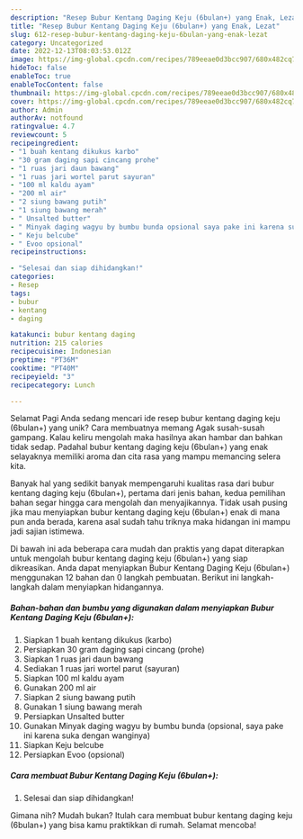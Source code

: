 ```yaml
---
description: "Resep Bubur Kentang Daging Keju (6bulan+) yang Enak, Lezat"
title: "Resep Bubur Kentang Daging Keju (6bulan+) yang Enak, Lezat"
slug: 612-resep-bubur-kentang-daging-keju-6bulan-yang-enak-lezat
category: Uncategorized
date: 2022-12-13T08:03:53.012Z
image: https://img-global.cpcdn.com/recipes/789eeae0d3bcc907/680x482cq70/bubur-kentang-daging-keju-6bulan-foto-resep-utama.jpg
hideToc: false
enableToc: true
enableTocContent: false
thumbnail: https://img-global.cpcdn.com/recipes/789eeae0d3bcc907/680x482cq70/bubur-kentang-daging-keju-6bulan-foto-resep-utama.jpg
cover: https://img-global.cpcdn.com/recipes/789eeae0d3bcc907/680x482cq70/bubur-kentang-daging-keju-6bulan-foto-resep-utama.jpg
author: Admin
authorAv: notfound
ratingvalue: 4.7
reviewcount: 5
recipeingredient:
- "1 buah kentang dikukus karbo"
- "30 gram daging sapi cincang prohe"
- "1 ruas jari daun bawang"
- "1 ruas jari wortel parut sayuran"
- "100 ml kaldu ayam"
- "200 ml air"
- "2 siung bawang putih"
- "1 siung bawang merah"
- " Unsalted butter"
- " Minyak daging wagyu by bumbu bunda opsional saya pake ini karena suka dengan wanginya"
- " Keju belcube"
- " Evoo opsional"
recipeinstructions:

- "Selesai dan siap dihidangkan!"
categories:
- Resep
tags:
- bubur
- kentang
- daging

katakunci: bubur kentang daging 
nutrition: 215 calories
recipecuisine: Indonesian
preptime: "PT36M"
cooktime: "PT40M"
recipeyield: "3"
recipecategory: Lunch

---
```



Selamat Pagi Anda sedang mencari ide resep bubur kentang daging keju (6bulan+) yang unik? Cara membuatnya memang Agak susah-susah gampang. Kalau keliru mengolah maka hasilnya akan hambar dan bahkan tidak sedap. Padahal bubur kentang daging keju (6bulan+) yang enak selayaknya memiliki aroma dan cita rasa yang mampu memancing selera kita.




Banyak hal yang sedikit banyak mempengaruhi kualitas rasa dari bubur kentang daging keju (6bulan+), pertama dari jenis bahan, kedua pemilihan bahan segar hingga cara mengolah dan menyajikannya. Tidak usah pusing jika mau menyiapkan bubur kentang daging keju (6bulan+) enak di mana pun anda berada, karena asal sudah tahu triknya maka hidangan ini mampu jadi sajian istimewa.


Di bawah ini ada beberapa cara mudah dan praktis yang dapat diterapkan untuk mengolah bubur kentang daging keju (6bulan+) yang siap dikreasikan. Anda dapat menyiapkan Bubur Kentang Daging Keju (6bulan+) menggunakan 12 bahan dan 0 langkah pembuatan. Berikut ini langkah-langkah dalam menyiapkan hidangannya.

<!--inarticleads1-->

##### Bahan-bahan dan bumbu yang digunakan dalam menyiapkan Bubur Kentang Daging Keju (6bulan+):

1. Siapkan 1 buah kentang dikukus (karbo)
1. Persiapkan 30 gram daging sapi cincang (prohe)
1. Siapkan 1 ruas jari daun bawang
1. Sediakan 1 ruas jari wortel parut (sayuran)
1. Siapkan 100 ml kaldu ayam
1. Gunakan 200 ml air
1. Siapkan 2 siung bawang putih
1. Gunakan 1 siung bawang merah
1. Persiapkan  Unsalted butter
1. Gunakan  Minyak daging wagyu by bumbu bunda (opsional, saya pake ini karena suka dengan wanginya)
1. Siapkan  Keju belcube
1. Persiapkan  Evoo (opsional)




<!--inarticleads2-->

##### Cara membuat Bubur Kentang Daging Keju (6bulan+):


1. Selesai dan siap dihidangkan!



Gimana nih? Mudah bukan? Itulah cara membuat bubur kentang daging keju (6bulan+) yang bisa kamu praktikkan di rumah. Selamat mencoba!
